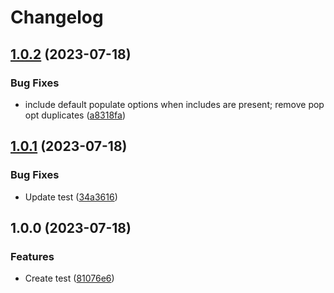 # Changelog

## [1.0.2](https://github.com/Devlp01/book-github-actions-content/compare/v1.0.1...v1.0.2) (2023-07-18)


### Bug Fixes

* include default populate options when includes are present; remove pop opt duplicates ([a8318fa](https://github.com/Devlp01/book-github-actions-content/commit/a8318fa6376d1ea611e33b1a2859cb5e9d5d4ae7))

## [1.0.1](https://github.com/Devlp01/book-github-actions-content/compare/v1.0.0...v1.0.1) (2023-07-18)


### Bug Fixes

* Update test ([34a3616](https://github.com/Devlp01/book-github-actions-content/commit/34a3616d04b5c598087401e69d5e80ed94910411))

## 1.0.0 (2023-07-18)


### Features

* Create test ([81076e6](https://github.com/Devlp01/book-github-actions-content/commit/81076e68c99bfebaf75d996b518b317a9eb26e34))

